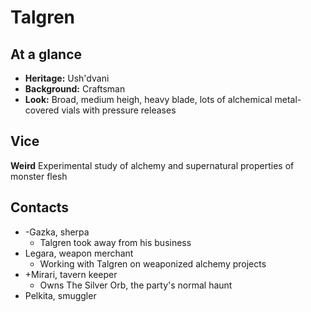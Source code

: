 # Talgren

## At a glance
- **Heritage:** Ush'dvani
- **Background:** Craftsman
- **Look:** Broad, medium heigh, heavy blade, lots of alchemical metal-covered vials with pressure releases

## Vice
**Weird**
Experimental study of alchemy and supernatural properties of monster flesh

## Contacts
- -Gazka, sherpa
	- Talgren took away from his business
- Legara, weapon merchant
	- Working with Talgren on weaponized alchemy projects
- +Mirari, tavern keeper
	- Owns The Silver Orb, the party's normal haunt
- Pelkita, smuggler